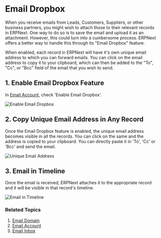 <!-- add-breadcrumbs -->

# Email Dropbox

When you receive emails from Leads, Customers, Suppliers, or other business partners, you might wish to attach those to their relevant records in ERPNext. One way to do so is to save the email and upload it as an attachment. However, this could turn into a cumbersome process. ERPNext offers a better way to handle this through its "Email Dropbox" feature.

When enabled, each record in ERPNext will have it's own unique email address to which you can forward emails. You can click on the email address to copy it to your clipboard, which can then be added to the "To", "Cc", or "Bcc" field of the email that you wish to send.

## 1. Enable Email Dropbox Feature

In [Email Account](/docs/user/manual/en/setting-up/email/email-account), check 'Enable Email Dropbox'.

<img class="screenshot" alt="Enable Email Dropbox" src="{{docs_base_url}}/assets/img/setup/email/enable_email_dropbox.png">

## 2. Copy Unique Email Address in Any Record

Once the Email Dropbox feature is enabled, the unique email address becomes visible in all the records. You can click on the same and the address is copied to your clipboard. You can directly paste it in 'To', 'Cc' or 'Bcc' and send the email.

<img class="screenshot" alt="Unique Email Address" src="{{docs_base_url}}/assets/img/setup/email/unique_email_address_dropbox.png">

## 3. Email in Timeline

Once the email is received, ERPNext attaches it to the appropriate record and it will be visible in that record's timeline.

<img class="screenshot" alt="Email in Timeline" src="{{docs_base_url}}/assets/img/setup/email/email_in_timeline.png">

### Related Topics
1. [Email Domain](/docs/user/manual/en/setting-up/email/email-domain)
1. [Email Account](/docs/user/manual/en/setting-up/email/email-account)
1. [Email Inbox](/docs/user/manual/en/setting-up/email/email-inbox)
